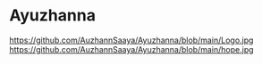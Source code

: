 # Ayuzhanna
https://github.com/AuzhannSaaya/Ayuzhanna/blob/main/Logo.jpg
https://github.com/AuzhannSaaya/Ayuzhanna/blob/main/hope.jpg
